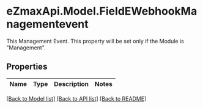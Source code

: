 # eZmaxApi.Model.FieldEWebhookManagementevent
This Management Event. This property will be set only if the Module is \"Management\".

## Properties

Name | Type | Description | Notes
------------ | ------------- | ------------- | -------------

[[Back to Model list]](../README.md#documentation-for-models) [[Back to API list]](../README.md#documentation-for-api-endpoints) [[Back to README]](../README.md)

